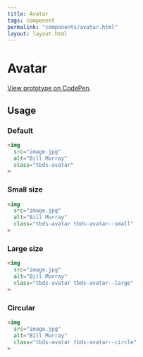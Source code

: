 ```yaml
---
title: Avatar
tags: component
permalink: "components/avatar.html"
layout: layout.html
---
```

# Avatar

[View prototype on CodePen][codepen].

[codepen]: https://codepen.io/thoughtbot/pen/Lvmamx

## Usage

### Default

```html
<img
  src="image.jpg"
  alt="Bill Murray"
  class="tbds-avatar"
>
```

### Small size

```html
<img
  src="image.jpg"
  alt="Bill Murray"
  class="tbds-avatar tbds-avatar--small"
>
```

### Large size

```html
<img
  src="image.jpg"
  alt="Bill Murray"
  class="tbds-avatar tbds-avatar--large"
>
```

### Circular

```html
<img
  src="image.jpg"
  alt="Bill Murray"
  class="tbds-avatar tbds-avatar--circle"
>
```
